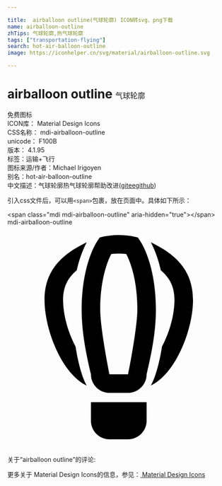 ```yaml
---

title:  airballoon outline(气球轮廓) ICON转svg、png下载
name: airballoon-outline
zhTips: 气球轮廓,热气球轮廓
tags: ["transportation-flying"]
search: hot-air-balloon-outline
image: https://iconhelper.cn/svg/material/airballoon-outline.svg

---
```


# airballoon outline  <small style="font-size: 60%;font-weight: 100">气球轮廓</small>


<div class="detail-page">
<p>
<span><span class="badge-success badge">免费图标</span> </span>
<br/>
<span>
ICON库：
<span class="badge-secondary badge">Material Design Icons</span> 
</span>
<br/>
<span>
CSS名称：
<span class="badge-secondary badge">mdi-airballoon-outline</span> 
</span>
<br/>
<span>
unicode：
<span class="badge-secondary badge">F100B</span> 
<copy-btn content='F100B' btn-title=""></copy-btn>
<copy-btn :content='String.fromCodePoint(parseInt("F100B", 16))' btn-title="复制U"></copy-btn>
</span>
<br/>
<span>
版本：
<span class="badge-secondary badge">4.1.95</span> 
</span><br/><span>标签：<span class="badge-light badge"><router-link to="/tags/transportation-flying.html">运输+飞行</router-link></span></span>
<br/>
<span>图标来源/作者：<span class="badge-light badge">Michael Irigoyen</span></span> 
<br/>
<span>别名：<span class="badge-light badge">hot-air-balloon-outline</span></span><br/><span class="zh-detail">中文描述：<span class="badge-primary badge">气球轮廓</span><span class="badge-primary badge">热气球轮廓</span><span class="help-link"><span>帮助改进</span>(<a href="https://gitee.com/liuwave/icon-helper/edit/master/json/material/airballoon-outline.json" target="_blank" rel="noopener noreferrer">gitee</a><a href="https://github.com/liuwave/icon-helper/edit/master/json/material/airballoon-outline.json" target="_blank" rel="noopener noreferrer">github</a></span>)</span><br/>
</p>
</div>
<div class="alert alert-dark">
  <i class="mdi mdi-airballoon-outline mdi-48px"></i>
  <i class="mdi mdi-airballoon-outline mdi-36px"></i>
  <i class="mdi mdi-airballoon-outline mdi-24px"></i>
  <i class="mdi mdi-airballoon-outline mdi-18px"></i>
</div>
<div>
  <p>引入css文件后，可以用<code>&lt;span&gt;</code>包裹，放在页面中。具体如下所示：    
  </p>
  <div class="alert alert-primary" style="font-size: 14px">
    &lt;span class="mdi mdi-airballoon-outline" aria-hidden="true"&gt;&lt;/span&gt;
    <copy-btn content='<span class="mdi mdi-airballoon-outline" aria-hidden="true"></span>'></copy-btn>
  </div>
  <div class="alert alert-secondary">
    <i class="mdi mdi-airballoon-outline"
    style="font-size: 24px"
    aria-hidden="true"></i> mdi-airballoon-outline
    <copy-btn content="mdi-airballoon-outline" btn-title="复制图标名称"></copy-btn>
  </div>
</div>
<div id="svg" class="svg-wrap">
<svg xmlns="http://www.w3.org/2000/svg" viewBox="0 0 24 24"><path d="M11 23C9.9 23 9 22.1 9 21V19H15V21C15 22.1 14.1 23 13 23H11M12 3C12.28 3 12.55 3 12.81 3.05C13.42 4.22 14 6.26 14 9C14 11.1 13 16 13 16H11C11 16 10 11.1 10 9C10 6.26 10.58 4.22 11.19 3.05C11.45 3 11.72 3 12 3M12 1C11.29 1 10.61 1.09 9.95 1.26C8.78 2.83 8 5.71 8 9C8 11.28 8.38 13.37 9 16C9 17.1 9.9 18 11 18H13C14.1 18 15 17.1 15 16C15.62 13.37 16 11.28 16 9C16 5.71 15.22 2.83 14.05 1.26C13.39 1.09 12.71 1 12 1M4 8C4 11.18 5.85 15.92 8.54 17.21C8 16.21 7.61 14.67 7.34 13C6.55 11.53 6 9.62 6 8C6 6.66 6.44 5.67 7.47 4.8C7.73 3.67 8.09 2.65 8.54 1.79C5.85 3.08 4 4.82 4 8M15.46 1.79C15.91 2.65 16.27 3.67 16.53 4.8C17.56 5.67 18 6.66 18 8C18 9.62 17.45 11.53 16.66 13C16.39 14.67 16 16.21 15.46 17.21C18.15 15.92 20 11.18 20 8S18.15 3.08 15.46 1.79Z" /></svg>
</div>
<detail full-name='mdi-airballoon-outline'></detail>
<div>
<p>关于“airballoon outline”的评论:</p>
</div>
<Vssue title="关于“airballoon outline”的评论" ></Vssue>    
<div><p>更多关于 Material Design Icons的信息，参见：<a target="_blank" href="https://iconhelper.cn/material.html"> Material Design Icons</a>
</p></div>
